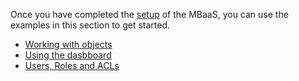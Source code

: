 
Once you have completed the [setup](../setup) of the MBaaS, you can use the examples in this section to get started. 

* [Working with objects](../getting-started/objects)
* [Using the dasbboard](../getting-started/dashboard)
* [Users, Roles and ACLs](../getting-started/identity)
